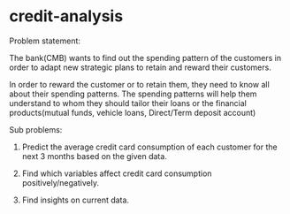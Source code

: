 # credit-analysis 
Problem statement:

The bank(CMB) wants to find out the spending pattern of the customers in order to adapt new strategic plans to retain and reward their customers.

In order to reward the customer or to retain them, they need to know all about their spending patterns. The spending patterns will help them understand to whom they should tailor their loans or the financial products(mutual funds, vehicle loans, Direct/Term deposit account)

Sub problems:

1. Predict the average credit card consumption of each customer for the next 3 months based on the given data.

2. Find which variables affect credit card consumption positively/negatively.

3. Find insights on current data.
